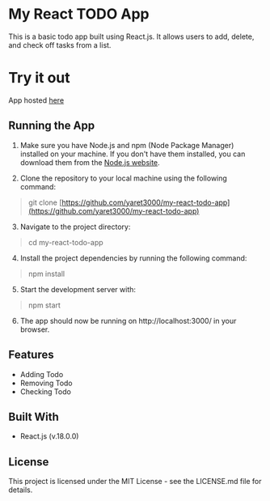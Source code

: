 # My React TODO App

This is a basic todo app built using React.js. It allows users to add, delete, and check off tasks from a list.

# Try it out

App hosted [here](https://yaret3000.github.io/my-react-todo-app/)

## Running the App

1. Make sure you have Node.js and npm (Node Package Manager) installed on your machine. If you don't have them installed, you can download them from the [Node.js website](https://nodejs.org/).

2. Clone the repository to your local machine using the following command:

>git clone [https://github.com/yaret3000/my-react-todo-app](https://github.com/yaret3000/my-react-todo-app)

3. Navigate to the project directory:

>cd my-react-todo-app

4. Install the project dependencies by running the following command:

>npm install

5.  Start the development server with:

>npm start

6. The app should now be running on http://localhost:3000/ in your browser.

## Features
- Adding Todo
- Removing Todo
- Checking Todo

## Built With
- React.js (v.18.0.0)

## License
This project is licensed under the MIT License - see the LICENSE.md file for details.